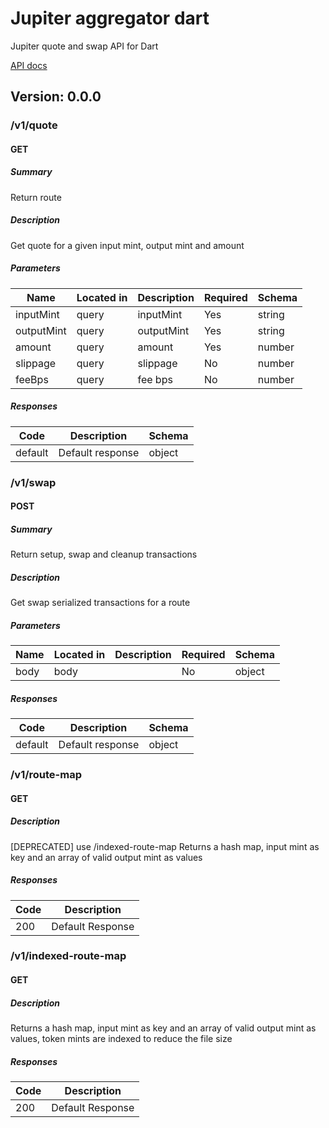 # Jupiter aggregator dart

Jupiter quote and swap API for Dart

[API docs](https://quote-api.jup.ag/docs/static/index.html)

## Version: 0.0.0

### /v1/quote

#### GET

##### Summary

Return route

##### Description

Get quote for a given input mint, output mint and amount

##### Parameters

| Name | Located in | Description | Required | Schema |
| ---- | ---------- | ----------- | -------- | ---- |
| inputMint | query | inputMint | Yes | string |
| outputMint | query | outputMint | Yes | string |
| amount | query | amount | Yes | number |
| slippage | query | slippage | No | number |
| feeBps | query | fee bps | No | number |

##### Responses

| Code | Description | Schema |
| ---- | ----------- | ------ |
| default | Default response | object |

### /v1/swap

#### POST

##### Summary

Return setup, swap and cleanup transactions

##### Description

Get swap serialized transactions for a route

##### Parameters

| Name | Located in | Description | Required | Schema |
| ---- | ---------- | ----------- | -------- | ---- |
| body | body |  | No | object |

##### Responses

| Code | Description | Schema |
| ---- | ----------- | ------ |
| default | Default response | object |

### /v1/route-map

#### GET

##### Description

[DEPRECATED] use /indexed-route-map Returns a hash map, input mint as key and an array of valid output mint as values

##### Responses

| Code | Description |
| ---- | ----------- |
| 200 | Default Response |

### /v1/indexed-route-map

#### GET

##### Description

Returns a hash map, input mint as key and an array of valid output mint as values, token mints are indexed to reduce the
file size

##### Responses

| Code | Description |
| ---- | ----------- |
| 200 | Default Response |
